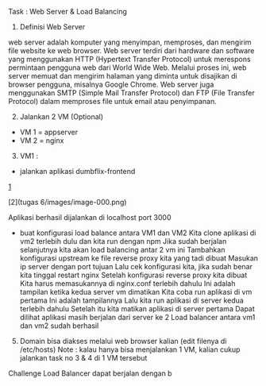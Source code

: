 Task : Web Server & Load Balancing

1. Definisi Web Server

web server adalah komputer yang menyimpan, memproses, dan mengirim file website ke
web browser. Web server terdiri dari hardware dan software yang menggunakan HTTP
(Hypertext Transfer Protocol) untuk merespons permintaan pengguna web dari World Wide
Web. Melalui proses ini, web server memuat dan mengirim halaman yang diminta untuk
disajikan di browser pengguna, misalnya Google Chrome. Web server juga menggunakan
SMTP (Simple Mail Transfer Protocol) dan FTP (File Transfer Protocol) dalam memproses
file untuk email atau penyimpanan.

2. Jalankan 2 VM (Optional)
- VM 1 = appserver
- VM 2 = nginx


3. VM1 :
- jalankan aplikasi dumbflix-frontend
 
[1](https://github.com/johndy2742/dumbways-devops15-Johndy-Panca/blob/54a4c3b5d717610b7d7c4d3d37d74ee282a1fc95/tugas%206/images/image-000.png)

[2](tugas 6/images/image-000.png)

Aplikasi berhasil dijalankan di localhost port 3000

- buat konfigurasi load balance antara VM1 dan VM2
Kita clone aplikasi di vm2 terlebih dulu dan kita run dengan npm
Jika sudah berjalan selanjutnya kita akan load balancing antar 2 vm ini
Tambahkan konfigurasi upstream ke file reverse proxy kita yang tadi dibuat
Masukan ip server dengan port tujuan
Lalu cek konfigurasi kita, jika sudah benar kita tinggal restart nginx
Setelah konfigurasi reverse proxy kita dibuat
Kita harus memasukannya di nginx.conf terlebih dahulu
Ini adalah tampilan ketika kedua server vm dimatikan
Kita coba run aplikasi di vm pertama
Ini adalah tampilannya
Lalu kita run aplikasi di server kedua terlebih dahulu
Setelah itu kita matikan aplikasi di server pertama
Dapat dilihat aplikasi masih berjalan dari server ke 2
Load balancer antara vm1 dan vm2 sudah berhasil
5. Domain bisa diakses melalui web browser kalian (edit filenya di /etc/hosts)
Note : kalau hanya bisa menjalankan 1 VM, kalian cukup jalankan task no 3 & 4 di 1 VM
tersebut

Challenge
Load Balancer dapat berjalan dengan b
